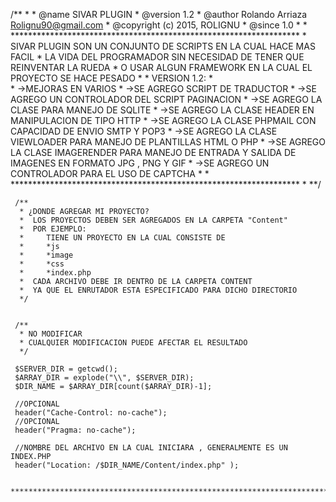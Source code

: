   /**
     * 
     * @name SIVAR PLUGIN 
     * @version 1.2
     * @author Rolando Arriaza <Rolignu90@gmail.com>
     * @copyright (c) 2015, ROLIGNU
     * @since 1.0
     * 
     * ******************************************************************
     * SIVAR PLUGIN SON UN CONJUNTO DE SCRIPTS EN LA CUAL HACE MAS FACIL
     * LA VIDA DEL PROGRAMADOR SIN NECESIDAD DE TENER QUE REINVENTAR LA RUEDA
     * O USAR ALGUN FRAMEWORK EN LA CUAL EL PROYECTO SE HACE PESADO
     *
     * VERSION 1.2:
     *      
     *       ->MEJORAS EN VARIOS 
     *       ->SE AGREGO SCRIPT DE TRADUCTOR
     *       ->SE AGREGO UN CONTROLADOR DEL SCRIPT PAGINACION 
     *       ->SE AGREGO LA CLASE PARA MANEJO DE SQLITE
     *       ->SE AGREGO LA CLASE HEADER EN MANIPULACION DE TIPO HTTP
     *       ->SE AGREGO LA CLASE PHPMAIL CON CAPACIDAD DE ENVIO SMTP Y POP3
     *       ->SE AGREGO LA CLASE VIEWLOADER PARA MANEJO DE PLANTILLAS HTML O PHP 
     *       ->SE AGREGO LA CLASE IMAGERENDER PARA MANEJO DE ENTRADA Y SALIDA DE IMAGENES EN FORMATO JPG , PNG Y GIF
     *       ->SE AGREGO UN CONTROLADOR PARA EL USO DE CAPTCHA
     * 
     * ******************************************************************
     * **/



     /**
      * ¿DONDE AGREGAR MI PROYECTO?
      *  LOS PROYECTOS DEBEN SER AGREGADOS EN LA CARPETA "Content"
      *  POR EJEMPLO:
      *     TIENE UN PROYECTO EN LA CUAL CONSISTE DE 
      *     *js
      *     *image
      *     *css
      *     *index.php
      *  CADA ARCHIVO DEBE IR DENTRO DE LA CARPETA CONTENT
      *  YA QUE EL ENRUTADOR ESTA ESPECIFICADO PARA DICHO DIRECTORIO  
      */

     
     /**
      * NO MODIFICAR 
      * CUALQUIER MODIFICACION PUEDE AFECTAR EL RESULTADO 
      */

     $SERVER_DIR = getcwd();
     $ARRAY_DIR = explode("\\", $SERVER_DIR);
     $DIR_NAME = $ARRAY_DIR[count($ARRAY_DIR)-1];
     
     //OPCIONAL
     header("Cache-Control: no-cache");
     //OPCIONAL
     header("Pragma: no-cache");
     
     //NOMBRE DEL ARCHIVO EN LA CUAL INICIARA , GENERALMENTE ES UN INDEX.PHP    
     header("Location: /$DIR_NAME/Content/index.php" );  

     ****************************************************************************************************************
